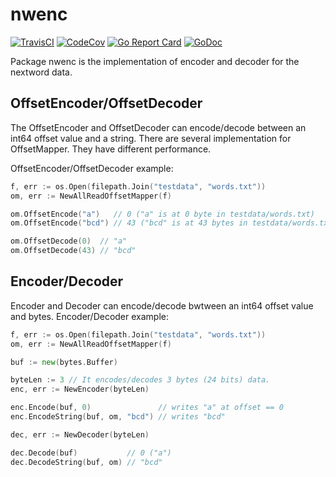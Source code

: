 # nwenc

[![TravisCI](https://travis-ci.org/high-moctane/nwenc.svg?branch=master)](https://travis-ci.org/high-moctane/nwenc)
[![CodeCov](https://codecov.io/gh/high-moctane/nwenc/branch/master/graph/badge.svg)](https://codecov.io/gh/high-moctane/nwenc)
[![Go Report Card](https://goreportcard.com/badge/github.com/high-moctane/nwenc)](https://github.com/high-moctane/nwenc)
[![GoDoc](https://godoc.org/github.com/high-moctane/nwenc?status.svg)](https://godoc.org/github.com/high-moctane/nwenc)

Package nwenc is the implementation of encoder and decoder for the nextword data.

## OffsetEncoder/OffsetDecoder

The OffsetEncoder and OffsetDecoder can encode/decode between an int64 offset value
and a string.
There are several implementation for OffsetMapper.
They have different performance.

OffsetEncoder/OffsetDecoder example:

```go
f, err := os.Open(filepath.Join("testdata", "words.txt"))
om, err := NewAllReadOffsetMapper(f)

om.OffsetEncode("a")   // 0 ("a" is at 0 byte in testdata/words.txt)
om.OffsetEncode("bcd") // 43 ("bcd" is at 43 bytes in testdata/words.txt)

om.OffsetDecode(0)  // "a"
om.OffsetDecode(43) // "bcd"
```

## Encoder/Decoder

Encoder and Decoder can encode/decode bwtween an int64 offset value and bytes.
Encoder/Decoder example:


```go
f, err := os.Open(filepath.Join("testdata", "words.txt"))
om, err := NewAllReadOffsetMapper(f)

buf := new(bytes.Buffer)

byteLen := 3 // It encodes/decodes 3 bytes (24 bits) data.
enc, err := NewEncoder(byteLen)

enc.Encode(buf, 0)               // writes "a" at offset == 0
enc.EncodeString(buf, om, "bcd") // writes "bcd"

dec, err := NewDecoder(byteLen)

dec.Decode(buf)           // 0 ("a")
dec.DecodeString(buf, om) // "bcd"
```